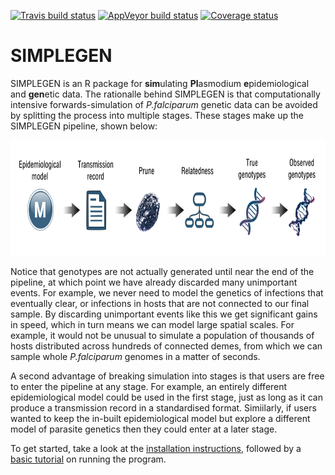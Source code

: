 [![Travis build status](https://travis-ci.org/mrc-ide/SIMPLEGEN.svg?branch=develop)](https://travis-ci.org/mrc-ide/SIMPLEGEN)
[![AppVeyor build status](https://ci.appveyor.com/api/projects/status/github/mrc-ide/SIMPLEGEN?branch=develop&svg=true)](https://ci.appveyor.com/project/mrc-ide/SIMPLEGEN)
[![Coverage status](https://codecov.io/gh/mrc-ide/SIMPLEGEN/branch/develop/graph/badge.svg)](https://codecov.io/github/mrc-ide/SIMPLEGEN?branch=develop)

# SIMPLEGEN

SIMPLEGEN is an R package for **sim**ulating **Pl**asmodium **e**pidemiological and **gen**etic data. The rationalle behind SIMPLEGEN is that computationally intensive forwards-simulation of *P.falciparum* genetic data can be avoided by splitting the process into multiple stages. These stages make up the SIMPLEGEN pipeline, shown below:

<img src="https://raw.githubusercontent.com/mrc-ide/SIMPLEGEN/master/R_ignore/images/pipeline.png" height="185px" width="800px" />

Notice that genotypes are not actually generated until near the end of the pipeline, at which point we have already discarded many unimportant events. For example, we never need to model the genetics of infections that eventually clear, or infections in hosts that are not connected to our final sample. By discarding unimportant events like this we get significant gains in speed, which in turn means we can model large spatial scales. For example, it would not be unusual to simulate a population of thousands of hosts distributed across hundreds of connected demes, from which we can sample whole *P.falciparum* genomes in a matter of seconds.

A second advantage of breaking simulation into stages is that users are free to enter the pipeline at any stage. For example, an entirely different epidemiological model could be used in the first stage, just as long as it can produce a transmission record in a standardised format. Simiilarly, if users wanted to keep the in-built epidemiological model but explore a different model of parasite genetics then they could enter at a later stage.

To get started, take a look at the [installation instructions](https://mrc-ide.github.io/SIMPLEGEN/articles/installation.html), followed by a [basic tutorial](https://mrc-ide.github.io/SIMPLEGEN/articles/basic_tutorial.html) on running the program.



